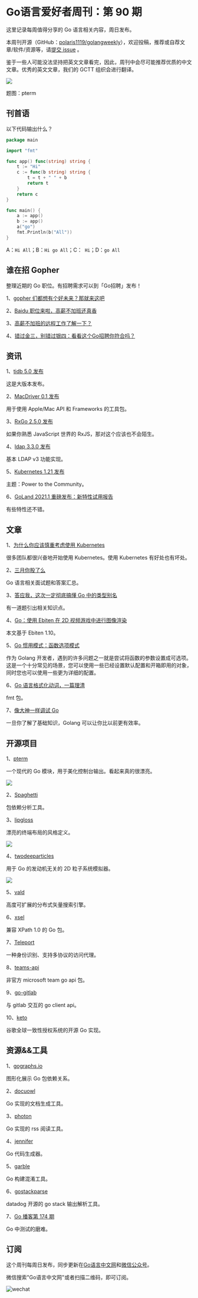 # Go语言爱好者周刊：第 90 期

这里记录每周值得分享的 Go 语言相关内容，周日发布。

本周刊开源（GitHub：[polaris1119/golangweekly](https://github.com/polaris1119/golangweekly)），欢迎投稿，推荐或自荐文章/软件/资源等，请[提交 issue](https://github.com/polaris1119/golangweekly/issues) 。

鉴于一些人可能没法坚持把英文文章看完，因此，周刊中会尽可能推荐优质的中文文章。优秀的英文文章，我们的 GCTT 组织会进行翻译。

![](imgs/issue090/cover.png)

题图：pterm

## 刊首语

以下代码输出什么？

```go
package main

import "fmt"

func app() func(string) string {
	t := "Hi"
	c := func(b string) string {
		t = t + " " + b
		return t
	}
	return c
}

func main() {
	a := app()
	b := app()
	a("go")
	fmt.Println(b("All"))
}
```

A：`Hi All`；B：`Hi go All`；C：` Hi`；D：`go All`

## 谁在招 Gopher

整理近期的 Go 职位。有招聘需求可以到「Go招聘」发布！

1、[gopher 们都想有个好未来？那就来这吧](https://mp.weixin.qq.com/s/Le4-3rAjGyFdNyRRUAG4vg)

2、[Baidu 职位来啦，高薪不加班还真香](https://mp.weixin.qq.com/s/_lcrbfGZiciKbhnTzwIbgw)

3、[高薪不加班的远程工作了解一下？](https://mp.weixin.qq.com/s/eMt7vHflqzbOM27NmSxxVw)

4、[错过金三，别错过银四：看看这个Go招聘你符合吗？](https://mp.weixin.qq.com/s/MD6a3l6yWoKgiQ8Q1kztBA)

## 资讯

1、[tidb 5.0 发布](https://github.com/pingcap/tidb/releases/tag/v5.0.0)

这是大版本发布。

2、[MacDriver 0.1 发布](https://github.com/progrium/macdriver)

用于使用 Apple/Mac API 和 Frameworks 的工具包。

3、[RxGo 2.5.0 发布](https://github.com/ReactiveX/RxGo)

如果你熟悉 JavaScript 世界的 RxJS，那对这个应该也不会陌生。

4、[ldap 3.3.0 发布](https://github.com/go-ldap/ldap)

基本 LDAP v3 功能实现。

5、[Kubernetes 1.21 发布](https://kubernetes.io/blog/2021/04/08/kubernetes-1-21-release-announcement/)

主题：Power to the Community。

6、[GoLand 2021.1 重磅发布：新特性试用报告](https://mp.weixin.qq.com/s/Wt1ADroTJmWUL9bcpZ44pw)

有些特性还不错。

## 文章

1、[为什么你应该慎重考虑使用 Kubernetes](https://mp.weixin.qq.com/s/3Od9u1YUH5KGQvo7Ky3O6w)

很多团队都很兴奋地开始使用 Kubernetes。使用 Kubernetes 有好处也有坏处。

2、[三月你股了么](https://mp.weixin.qq.com/s/Wv9jSRj_wyKrUUfwbxZ1tw)

Go 语言相关面试题和答案汇总。

3、[答应我，这次一定彻底搞懂 Go 中的类型别名](https://mp.weixin.qq.com/s/vtgFEXkjaItmkqUzcj64tg)

有一道题引出相关知识点。

4、[Go：使用 Ebiten 在 2D 视频游戏中进行图像渲染](https://mp.weixin.qq.com/s/KMPpwMiAoXoh0eicVjwblA)

本文基于 Ebiten 1.10。

5、[Go 惯用模式：函数选项模式](https://mp.weixin.qq.com/s/58rdkWbWpA4OnvQJF4u_ew)

作为 Golang 开发者，遇到的许多问题之一就是尝试将函数的参数设置成可选项。这是一个十分常见的场景，您可以使用一些已经设置默认配置和开箱即用的对象，同时您也可以使用一些更为详细的配置。

6、[Go 语言格式化动词，一篇理清](https://mp.weixin.qq.com/s/SCsxIYvyt5N-tRlwLnECzQ)

fmt 包。

7、[像大神一样调试 Go](https://juejin.cn/post/6947868469270577159)

一旦你了解了基础知识，Golang 可以让你比以前更有效率。

## 开源项目

1、[pterm](https://github.com/pterm/pterm)

一个现代的 Go 模块，用于美化控制台输出。看起来真的很漂亮。

![](imgs/issue090/pterm.png)

2、[Spaghetti](https://github.com/adonovan/spaghetti)

包依赖分析工具。

3、[lipgloss](https://github.com/charmbracelet/lipgloss)

漂亮的终端布局的风格定义。

![](imgs/issue090/lipgloss.png)

4、[twodeeparticles](https://github.com/blizzy78/twodeeparticles)

用于 Go 的发动机无关的 2D 粒子系统模拟器。

![](imgs/issue090/twodeeparticles.gif)

5、[vald](https://github.com/vdaas/vald)

高度可扩展的分布式矢量搜索引擎。

6、[xsel](https://github.com/ChrisTrenkamp/xsel)

兼容 XPath 1.0 的 Go 包。

7、[Teleport](https://github.com/gravitational/teleport)

一种身份识别、支持多协议的访问代理。

8、[teams-api](https://github.com/fossteams/teams-api)

非官方 microsoft team go api 包。

9、[go-gitlab](https://github.com/xanzy/go-gitlab)

与 gitlab 交互的 go client api。

10、[keto](https://github.com/ory/keto)

谷歌全球一致性授权系统的开源 Go 实现。

## 资源&&工具

1、[gographs.io](https://gographs.io/)

图形化展示 Go 包依赖关系。

2、[docuowl](https://github.com/docuowl/docuowl)

Go 实现的文档生成工具。

3、[photon](https://gitlab.com/microo8/photon)

Go 实现的 rss 阅读工具。

4、[jennifer](https://github.com/dave/jennifer)

Go 代码生成器。

5、[garble](https://github.com/burrowers/garble)

Go 构建混淆工具。

6、[gostackparse](https://github.com/DataDog/gostackparse)

datadog 开源的 go stack 输出解析工具。

7、[Go 播客第 174 期](https://changelog.com/gotime/174)

Go 中测试的磨难。

## 订阅

这个周刊每周日发布，同步更新在[Go语言中文网](https://studygolang.com/go/weekly)和[微信公众号](https://weixin.sogou.com/weixin?query=Go%E8%AF%AD%E8%A8%80%E4%B8%AD%E6%96%87%E7%BD%91)。

微信搜索"Go语言中文网"或者扫描二维码，即可订阅。

![wechat](imgs/wechat.png)
